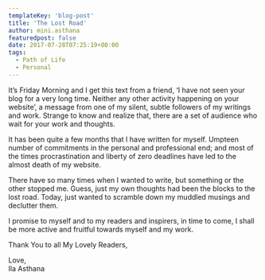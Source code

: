 ```yaml
---
templateKey: 'blog-post'
title: 'The Lost Road'
author: mini.asthana
featuredpost: false
date: 2017-07-28T07:25:19+00:00
tags:
  - Path of Life
  - Personal
---
```

It’s Friday Morning and I get this text from a friend, ‘I have not seen your blog for a very long time. Neither any other activity happening on your website’, a message from one of my silent, subtle followers of my writings and work. Strange to know and realize that, there are a set of audience who wait for your work and thoughts.

It has been quite a few months that I have written for myself. Umpteen number of commitments in the personal and professional end; and most of the times procrastination and liberty of zero deadlines have led to the almost death of my website. 

There have so many times when I wanted to write, but something or the other stopped me. Guess, just my own thoughts had been the blocks to the lost road. Today, just wanted to scramble down my muddled musings and declutter them.

I promise to myself and to my readers and inspirers, in time to come, I shall be more active and fruitful towards myself and my work.

Thank You to all My Lovely Readers,

Love,  
Ila Asthana